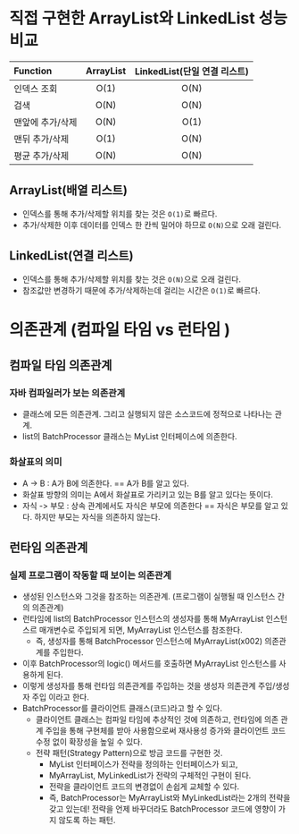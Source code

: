 # 직접 구현한 ArrayList와 LinkedList 성능 비교
| Function | ArrayList | LinkedList(단일 연결 리스트) |
|:---------|:---------:|:---------------------:|
| 인덱스 조회 |   O(1)    |         O(N)          |
| 검색      |   O(N)    |         O(N)          |
| 맨앞에 추가/삭제 |   O(N)    |         O(1)          |
| 맨뒤 추가/삭제 |   O(1)    |         O(N)          |
| 평균 추가/삭제 |   O(N)    |         O(N)          |

## ArrayList(배열 리스트)
- 인덱스를 통해 추가/삭제할 위치를 찾는 것은 `O(1)`로 빠르다.
- 추가/삭제한 이후 데이터를 인덱스 한 칸씩 밀어야 하므로 `O(N)`으로 오래 걸린다.

## LinkedList(연결 리스트)
- 인덱스를 통해 추가/삭제할 위치를 찾는 것은 `O(N)`으로 오래 걸린다.
- 참조값만 변경하기 때문에 추가/삭제하는데 걸리는 시간은 `O(1)`로 빠르다.


# 의존관계 (컴파일 타임 vs 런타임 )
## 컴파일 타임 의존관계
### 자바 컴파일러가 보는 의존관계
- 클래스에 모든 의존관계. 그리고 실행되지 않은 소스코드에 정적으로 나타나는 관계.
- list의 BatchProcessor 클래스는 MyList 인터페이스에 의존한다.

### 화살표의 의미
- A -> B : A가 B에 의존한다. == A가 B를 알고 있다.
- 화살표 방향의 의미는 A에서 화살표로 가리키고 있는 B를 알고 있다는 뜻이다.
- 자식 -> 부모 : 상속 관계에서도 자식은 부모에 의존한다 == 자식은 부모를 알고 있다. 하지만 부모는 자식을 의존하지 않는다.

## 런타임 의존관계
### 실제 프로그램이 작동할 때 보이는 의존관계
- 생성된 인스턴스와 그것을 참조하는 의존관계. (프로그램이 실행될 때 인스턴스 간의 의존관계)
- 런타임에 list의 BatchProcessor 인스턴스의 생성자를 통해 MyArrayList 인스턴스르 매개변수로 주입되게 되면, MyArrayList 인스턴스를 참조한다.
  - 즉, 생성자를 통해 BatchProcessor 인스턴스에 MyArrayList(x002) 의존관계를 주입한다.
- 이후 BatchProcessor의 logic() 메서드를 호출하면 MyArrayList 인스턴스를 사용하게 된다.
- 이렇게 생성자를 통해 런타임 의존관계를 주입하는 것을 생성자 의존관계 주입/생성자 주입 이라고 한다.
- BatchProcessor를 클라이언트 클래스(코드)라고 할 수 있다.
  - 클라이언트 클래스는 컴파일 타임에 추상적인 것에 의존하고, 런타임에 의존 관계 주입을 통해 구현체를 받아 사용함으로써 재사용성 증가와 클라이언트 코드 수정 없이 확장성을 높일 수 있다.
  - 전략 패턴(Strategy Pattern)으로 방금 코드를 구현한 것.
    - MyList 인터페이스가 전략을 정의하는 인터페이스가 되고,
    - MyArrayList, MyLinkedList가 전략의 구체적인 구현이 된다.
    - 전략을 클라이언트 코드의 변경없이 손쉽게 교체할 수 있다.
    - 즉, BatchProcessor는 MyArrayList와 MyLinkedList라는 2개의 전략을 갖고 있는데! 전략을 언제 바꾸더라도 BatchProcessor 코드에 영향이 가지 않도록 하는 패턴.

